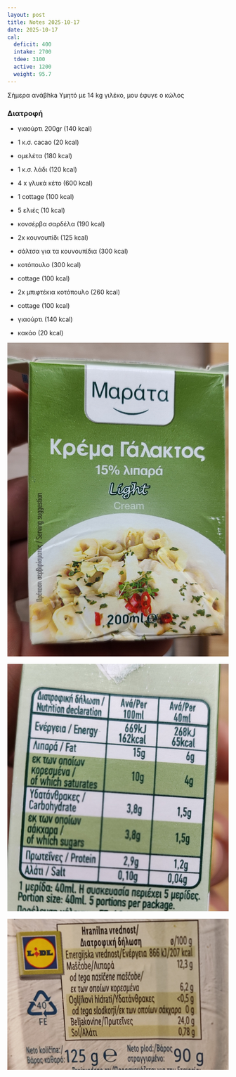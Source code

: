 ```yaml
---
layout: post
title: Notes 2025-10-17
date: 2025-10-17
cal:
  deficit: 400
  intake: 2700
  tdee: 3100
  active: 1200
  weight: 95.7
---
```


Σήμερα ανάβhka Yμητό με 14 kg γιλέκο, μου έφυγε ο κώλος

### Διατροφή

- γιαούρτι 200gr (140 kcal)
- 1 κ.σ. cacao (20 kcal)
- ομελέτα (180 kcal) 
- 1 κ.σ. λάδι (120 kcal)
- 4 x γλυκά κέτο (600 kcal)

- 1 cottage (100 kcal)
- 5 ελιές (10 kcal)
- κονσέρβα σαρδέλα (190 kcal)

- 2x κουνουπίδι (125 kcal)
- σάλτσα για τα κουνουπίδια (300 kcal)

- κοτόπουλο (300 kcal)
- cottage (100 kcal)

- 2x μπιφτέκια κοτόπουλο (260 kcal)
- cottage (100 kcal)

- γιαούρτι (140 kcal) 
- κακάο (20 kcal)

![pic](/pics/2025-10-17/1.jpg)<br>

![pic](/pics/2025-10-17/2.jpg)<br>

![pic](/pics/2025-10-17/3.jpg)<br>




